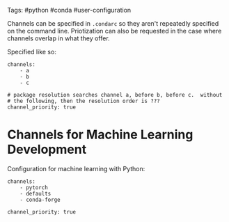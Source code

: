 Tags: #python #conda #user-configuration 

Channels can be specified in `.condarc` so they aren't repeatedly specified on the command line.  Priotization can also be requested in the case where channels overlap in what they offer.

Specified like so:
```shell
channels:
    - a
    - b
    - c

# package resolution searches channel a, before b, before c.  without
# the following, then the resolution order is ???
channel_priority: true
```

# Channels for Machine Learning Development

Configuration for machine learning with Python:
```shell
channels:
    - pytorch
    - defaults
    - conda-forge

channel_priority: true
```